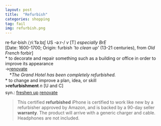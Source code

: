 ```yaml
---
layout: post
title:  "Refurbish"
categories: shopping
tag: fail
img: refurbish.png
---
```

<DIV style="MARGIN: 0px 0px 5px">re<B>·</B>fur<B>·</B>bish /ˌriːˈfəːbɪʃ US -əːr-/ <I>v</I> [T] <I>especially BrE</I> <BR>[Date: 1600-1700; Origin: furbish <I>'to clean up'</I> (13-21 centuries), from <I>Old French</I> forbir]<BR>* to decorate and repair something such as a building or office in order to improve its appearance<BR>→<A href="{{ site.baseurl }}/renovate"><U>renovate</U></A><BR>　*<I>The Grand Hotel has been completely refurbished.</I><BR>* to change and improve a plan, idea, or skill<BR><B>&gt;refurbishment</B> <I>n</I> [U and C]</DIV>
<DIV style="MARGIN: 0px 0px 5px">
<DIV style="MARGIN: 4px 0px">syn.: <A href="{{ site.baseurl }}/freshen%20up"><U>freshen up</U></A> <A href="{{ site.baseurl }}/renovate"><U>renovate</U></A></DIV></DIV>

> This certified **refurbished** iPhone is certified to work like new by a refurbisher approved by Amazon, and is backed by a 90-day seller **warranty**. The product will arrive with a generic charger and cable. Headphones are not included.
